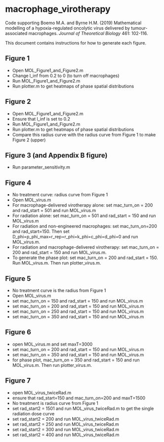 # macrophage_virotherapy
Code supporting Boemo M.A. and Byrne H.M. (2019) Mathematical modelling of a hypoxia-regulated oncolytic virus delivered by tumour-associated macrophages.  *Journal of Theoretical Biology* 461: 102-116.

This document contains instructions for how to generate each figure.

## Figure 1
- Open MOL_Figure1_and_Figure2.m
- Change l_inf from 0.2 to 0 (to turn off macrophages)
- Run MOL_Figure1_and_Figure2.m
- Run plotter.m to get heatmaps of phase spatial distributions

## Figure 2
- Open MOL_Figure1_and_Figure2.m
- Ensure that l_inf is set to 0.2
- Run MOL_Figure1_and_Figure2.m
- Run plotter.m to get heatmaps of phase spatial distributions
- Compare this radius curve with the radius curve from Figure 1 to make Figure 2 (upper)

## Figure 3 (and Appendix B figure)
- Run parameter_sensitivity.m

## Figure 4
- No treatment curve: radius curve from Figure 1
- Open MOL_virus.m
- For macrophage-delivered virotherapy alone: set mac_turn_on = 200 and rad_start = 501 and run MOL_virus.m
- For radiation alone: set mac_turn_on = 501 and rad_start = 150 and run MOL_virus.m
- For radiation and non-engineered macrophages: set mac_turn_on=200 and rad_start=150.  Then set D_phi=p_phi_max=r_rep=r_phi=k_phi=c_phi=d_phi=0 and run MOL_virus.m.
- For radiation and macrophage-delivered virotherapy: set mac_turn_on = 200 and rad_start = 150 and run MOL_virus.m.
- To generate the phase plot: set mac_turn_on = 200 and rad_start = 150.  Run MOL_virus.m.  Then run plotter_virus.m.

## Figure 5
- No treatment curve is the radius from Figure 1
- Open MOL_virus.m
- set mac_turn_on = 150 and rad_start = 150 and run MOL_virus.m
- set mac_turn_on = 200 and rad_start = 150 and run MOL_virus.m
- set mac_turn_on = 250 and rad_start = 150 and run MOL_virus.m
- set mac_turn_on = 350 and rad_start = 150 and run MOL_virus.m

## Figure 6
- open MOL_virus.m and set maxT=3000
- set mac_turn_on = 200 and rad_start = 150 and run MOL_virus.m
- set mac_turn_on = 350 and rad_start = 150 and run MOL_virus.m
- for phase plot, mac_turn_on = 350 and rad_start = 150 and run MOL_virus.m.  Then run plotter_virus.m.

## Figure 7
- open MOL_virus_twiceRad.m
- ensure that rad_start=150 and mac_turn_on=200 and maxT=1500
- No treatment is radius curve from Figure 1
- set rad_start2 = 1501 and run MOL_virus_twiceRad.m to get the single radiation dose curve
- set rad_start2 = 200 and run MOL_virus_twiceRad.m
- set rad_start2 = 250 and run MOL_virus_twiceRad.m
- set rad_start2 = 300 and run MOL_virus_twiceRad.m
- set rad_start2 = 400 and run MOL_virus_twiceRad.m






